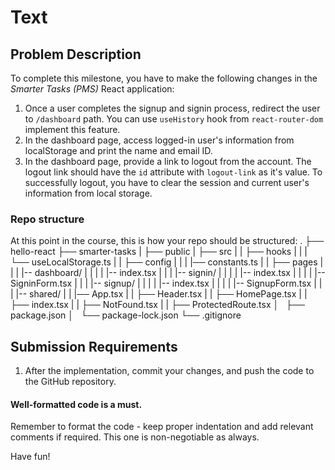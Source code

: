 # Text

## Problem Description
To complete this milestone, you have to make the following changes in the *Smarter Tasks (PMS)* React application:
1. Once a user completes the signup and signin process, redirect the user to `/dashboard` path. You can use `useHistory` hook from `react-router-dom` implement this feature.
2. In the dashboard page, access logged-in user's information from localStorage and print the name and email ID.
3. In the dashboard page, provide a link to logout from the account. The logout link should have the `id` attribute with `logout-link` as it's value. To successfully logout, you have to clear the session and current user's information from local storage.

### Repo structure
At this point in the course, this is how your repo should be structured:
.
├── hello-react
├── smarter-tasks
|   ├── public
|   ├── src
|   |   ├── hooks
|   |   |   └── useLocalStorage.ts
|   |   ├── config
|   |   |   |── constants.ts
|   |   ├── pages
|   |   |   |-- dashboard/
|   |   |   |   |-- index.tsx
|   |   |   |-- signin/
|   |   |   |   |-- index.tsx
|   |   |   |   |-- SigninForm.tsx
|   |   |   |-- signup/
|   |   |   |   |-- index.tsx
|   |   |   |   |-- SignupForm.tsx
|   |   |   |-- shared/
|   |   |── App.tsx
|   |   ├── Header.tsx
|   |   ├── HomePage.tsx
|   |   ├── index.tsx
|   |   ├── NotFound.tsx
|   |   ├── ProtectedRoute.tsx
│   ├── package.json
│   └── package-lock.json
└── .gitignore

## Submission Requirements
1. After the implementation, commit your changes, and push the code to the GitHub repository.

#### Well-formatted code is a must.
Remember to format the code - keep proper indentation and add relevant comments if required. This one is non-negotiable as always.

Have fun!